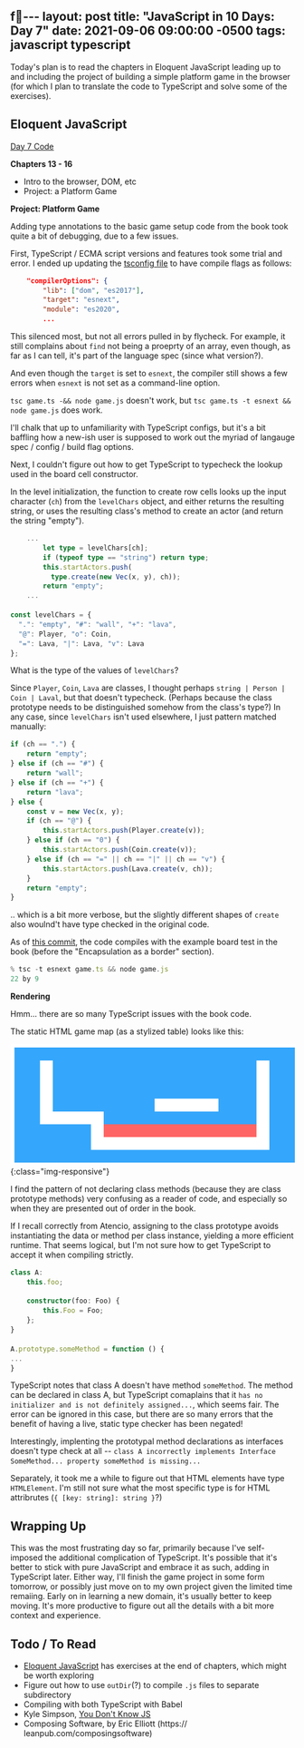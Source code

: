 f---
layout: post
title:  "JavaScript in 10 Days: Day 7"
date:   2021-09-06 09:00:00 -0500
tags:   javascript typescript
---

Today's plan is to read the chapters in Eloquent JavaScript leading up to and including the project of building a simple platform game in the browser (for which I plan to translate the code to TypeScript and solve some of the exercises).


## Eloquent JavaScript

[Day 7 Code](https://github.com/tkuriyama/learn-js/tree/master/snippets/day7)

**Chapters 13 - 16**

- Intro to the browser, DOM, etc
- Project: a Platform Game

**Project: Platform Game**

Adding type annotations to the basic game setup code from the book took quite a bit of debugging, due to a few issues.

First, TypeScript / ECMA script versions and features took some trial and error. I ended up updating the [tsconfig file](https://github.com/tkuriyama/learn-js/blob/master/snippets/day7/tsconfig.json) to have compile flags as follows:

```json
    "compilerOptions": {
        "lib": ["dom", "es2017"],
        "target": "esnext",
        "module": "es2020",
        ...
```

This silenced most, but not all errors pulled in by flycheck. For example, it still complains about `find` not being a proeprty of an array, even though, as far as I can tell, it's part of the language spec (since what version?).

And even though the `target` is set to `esnext`, the compiler still shows a few errors when `esnext` is not set as a command-line option. 

`tsc game.ts -&& node game.js` doesn't work, but `tsc game.ts -t esnext && node game.js` does work.

I'll chalk that up to unfamiliarity with TypeScript configs, but it's a bit baffling how a new-ish user is supposed to work out the myriad of langauge spec / config / build flag options.

Next, I couldn't figure out how to get TypeScript to typecheck the lookup used in the board cell constructor.

In the level initialization, the function to create row cells looks up the input character (`ch`) from the `levelChars` object, and either returns the resulting string, or uses the resulting class's method to create an actor (and return the string "empty").

```typescript
    ...
        let type = levelChars[ch];
        if (typeof type == "string") return type;
        this.startActors.push(
          type.create(new Vec(x, y), ch));
        return "empty";
    ...

const levelChars = {
  ".": "empty", "#": "wall", "+": "lava",
  "@": Player, "o": Coin,
  "=": Lava, "|": Lava, "v": Lava
};
```

What is the type of the values of `levelChars`?

Since `Player`, `Coin`, `Lava` are classes, I thought perhaps `string | Person | Coin | Laval`, but that doesn't typecheck. (Perhaps because the class prototype needs to be distinguished somehow from the class's type?) In any case, since `levelChars` isn't used elsewhere, I just pattern matched manually:

```typescript
if (ch == ".") {
    return "empty";
} else if (ch == "#") {
    return "wall";
} else if (ch == "+") {
    return "lava";
} else {
    const v = new Vec(x, y);
    if (ch == "@") {
        this.startActors.push(Player.create(v));
    } else if (ch == "0") {
        this.startActors.push(Coin.create(v));
    } else if (ch == "=" || ch == "|" || ch == "v") {
        this.startActors.push(Lava.create(v, ch));
    }
    return "empty";
}
```

.. which is a bit more verbose, but the slightly different shapes of `create` also woulnd't have type checked in the original code. 

As of [this commit](https://github.com/tkuriyama/learn-js/commit/b71091a69c30b726d2ce06a5ed8a925e53124680), the code compiles with the example board test in the book (before the "Encapsulation as a border" section).

```typescript
% tsc -t esnext game.ts && node game.js
22 by 9 
```

**Rendering**

Hmm... there are so many TypeScript issues with the book code.

The static HTML game map (as a stylized table) looks like this:

![Game Home Statuc](/assets/img/js_game_home.png){:class="img-responsive"}

I find the pattern of not declaring class methods (because they are class prototype methods) very confusing as a reader of code, and especially so when they are presented out of order in the book.

If I recall correctly from Atencio, assigning to the class prototype avoids instantiating the data or method per class instance, yielding a more efficient runtime. That seems logical, but I'm not sure how to get TypeScript to accept it when compiling strictly.

```typescript
class A:
    this.foo;

    constructor(foo: Foo) {
        this.Foo = Foo;
    };
}

A.prototype.someMethod = function () {
...
}
```

TypeScript notes that class A doesn't have method `someMethod`. The method can be declared in class A, but TypeScript comaplains that it `has no initializer and is not definitely assigned...`, which seems fair. The error can be ignored in this case, but there are so many errors that the benefit of having a live, static type checker has been negated!

Interestingly, implenting the prototypal method declarations as interfaces doesn't type check at all -- `class A incorrectly implements Interface SomeMethod... property someMethod is missing...`

Separately, it took me a while to figure out that HTML elements have type `HTMLElement`. I'm still not sure what the most specific type is for HTML attribrutes (`{ [key: string]: string }`?)


## Wrapping Up

This was the most frustrating day so far, primarily because I've self-imposed the additional complication of TypeScript. It's possible that it's better to stick with pure JavaScript and embrace it as such, adding in TypeScript later. Either way, I'll finish the game project in some form tomorrow, or possibly just move on to my own project given the limited time remaiing. Early on in learning a new domain, it's usually better to keep moving. It's more productive to figure out all the details with a bit more context and experience.



## Todo / To Read

- [Eloquent JavaScript](https://eloquentjavascript.net/) has exercises at the end of chapters, which might be worth exploring
- Figure out how to use `outDir`(?) to compile `.js` files to separate subdirectory
- Compiling with both TypeScript with Babel
- Kyle Simpson, [You Don't Know JS](https://github.com/getify/You-Dont-Know-JS/tree/1st-ed)
- Composing Software, by Eric Elliott (https:// leanpub.com/composingsoftware)
